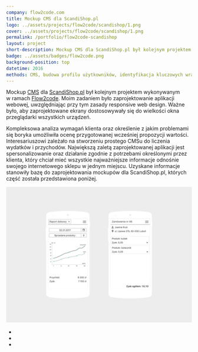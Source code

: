 ```yaml
---
company: flow2code.com
title: Mockup CMS dla ScandiShop.pl
logo: ../assets/projects/flow2code/scandishop/1.png
cover: ../assets/projects/flow2code/scandishop/1.png
permalink: /portfolio/flow2code-scandishop
layout: project
short-description: Mockup CMS dla ScandiShop.pl był kolejnym projektem wykonywanym w ramach Flow2code. Moim zadaniem było zaprojektowanie aplikacji webowej, uwzględniając przy tym zasady responsive web design.
badge: ../assets/badges/flow2code.png
background-position: top
datetime: 2016
methods: CMS, budowa profilu użytkowników, identyfikacja kluczowych wrażeń, prototypowanie, strukturyzacja, projektowanie hierarchii, wartościowanie, porządek elementów
---
```


Mockup <a href="https://flow2code.com/systems/scandishop/auth/login">CMS</a> dla <a href="https://www.scandishop.pl/">ScandiShop.pl</a> był kolejnym projektem wykonywanym w&nbsp;ramach <a href="https://flow2code.com/">Flow2code</a>. Moim zadaniem było zaprojektowanie aplikacji webowej, uwzględniając przy tym zasady responsive web design. Ważne było, aby zaprojektowane ekrany dostosowywały się do wielkości okna przeglądarki wszystkich urządzeń.

Kompleksowa analiza wymagań klienta oraz określenie z&nbsp;jakim problemami się boryka umożliwiła ocenę przygotowanej wcześniej propozycji wartości. Interesariuszowi zależało na stworzeniu prostego CMSu do liczenia wydatków i&nbsp;przychodów. Największą zaletą zaprojektowanej aplikacji jest spersonalizowanie oraz działanie zgodnie z&nbsp;potrzebami określonymi przez klienta, który chciał mieć wszystkie najważniejsze informacje odnośnie swojego internetowego sklepu w&nbsp;jednym miejscu. Uzyskane informacje stanowiły bazę do zaprojektowania mockupów dla ScandiShop.pl, których część została przedstawiona poniżej.

<div class="project-image">
	<img src="../assets/projects/flow2code/scandishop/0.jpg" />
</div>
<ul class="gallery">
	<li class="item" href="../assets/projects/flow2code/scandishop/1.jpg" style="background-image: url(../assets/projects/flow2code/scandishop/1.jpg);"></li>
	<li class="item" href="../assets/projects/flow2code/scandishop/2.jpg" style="background-image: url(../assets/projects/flow2code/scandishop/2.jpg);"></li>
	<li class="item" href="../assets/projects/flow2code/scandishop/3.jpg" style="background-image: url(../assets/projects/flow2code/scandishop/3.jpg);"></li>
</ul>